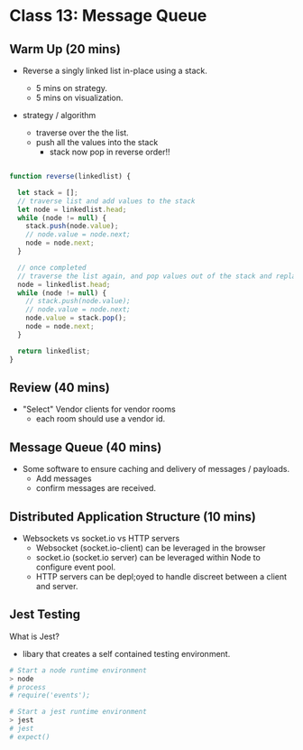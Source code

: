 # Class 13: Message Queue

## Warm Up (20 mins)

* Reverse a singly linked list in-place using a stack.
  * 5 mins on strategy.
  * 5 mins on visualization.

* strategy / algorithm
  * traverse over the the list.
  * push all the values into the stack
    * stack now pop in reverse order!!

```javascript

function reverse(linkedlist) {

  let stack = [];
  // traverse list and add values to the stack
  let node = linkedlist.head;
  while (node != null) {
    stack.push(node.value);
    // node.value = node.next;
    node = node.next;
  }

  // once completed
  // traverse the list again, and pop values out of the stack and replace `values`
  node = linkedlist.head;
  while (node != null) {
    // stack.push(node.value);
    // node.value = node.next;
    node.value = stack.pop();
    node = node.next;
  }

  return linkedlist;
}
```

## Review (40 mins)

* "Select" Vendor clients for vendor rooms
  * each room should use a vendor id.

## Message Queue (40 mins)

* Some software to ensure caching and delivery of messages / payloads.
  * Add messages
  * confirm messages are received.

## Distributed Application Structure (10 mins)

* Websockets vs socket.io vs HTTP servers
  * Websocket (socket.io-client) can be leveraged in the browser
  * socket.io (socket.io server) can be leveraged within Node to configure event pool.
  * HTTP servers can be depl;oyed to handle discreet between a client and server.

## Jest Testing

What is Jest?

* libary that creates a self contained testing environment.

```bash
# Start a node runtime environment
> node 
# process
# require('events'); 

# Start a jest runtime environment
> jest 
# jest
# expect()

```
